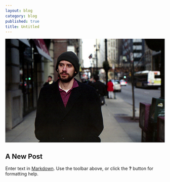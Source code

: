 ```yaml
---
layout: blog
category: blog
published: true
title: Untitled
---
```


![3499729606_65b9cb0f85_z.jpg](/_posts/3499729606_65b9cb0f85_z.jpg)
## A New Post

Enter text in [Markdown](http://daringfireball.net/projects/markdown/). Use the toolbar above, or click the **?** button for formatting help.